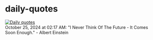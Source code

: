 # daily-quotes
[![Daily quotes](https://github.com/ceepu8/daily-quotes/actions/workflows/daily-quote.yml/badge.svg)](https://github.com/ceepu8/daily-quotes/actions/workflows/daily-quote.yml)<br/>
October 25, 2024 at 02:17 AM: "I Never Think Of The Future - It Comes Soon Enough." - Albert Einstein

